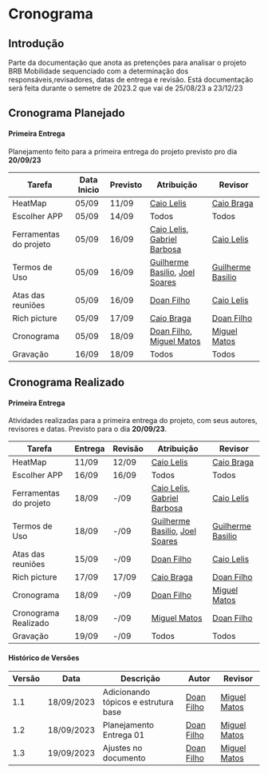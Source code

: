 # **Cronograma**

## **Introdução**
Parte da documentação que anota as pretenções para analisar o projeto BRB Mobilidade sequenciado com a determinação dos responsáveis,revisadores, datas de entrega e revisão. Está documentação será feita durante o semetre de 2023.2 que vai de 25/08/23 a 23/12/23


## **Cronograma Planejado**

#### Primeira Entrega

Planejamento feito para a primeira entrega do projeto previsto pro dia **20/09/23**


| Tarefa       | Data Inicio |   Previsto        | Atribuição |Revisor|
|--------------|-----------------|-------------------|-------|-----|
| HeatMap| 05/09     | 11/09             | [Caio Lelis](http://github.com/caio-lelis)   |[Caio Braga](http://github.com/caioalvesbraga)
| Escolher APP | 05/09     | 14/09             | Todos   |Todos|
| Ferramentas do projeto| 05/09     | 16/09          |[Caio Lelis](http://github.com/caio-lelis), [Gabriel Barbosa](https://github.com/gabrie1barbosa) |[Caio Lelis](http://github.com/caio-lelis)|
| Termos de Uso | 05/09    |  16/09    | [Guilherme Basilio](https://github.com/GuilhermeBES), [Joel Soares](https://github.com/JoelSRangel) |[Guilherme Basilio](https://github.com/GuilhermeBES) |
| Atas das reuniões | 05/09    | 16/09 |[Doan Filho](https://github.com/FilhoDoan)|[Caio Lelis](http://github.com/caio-lelis)|
| Rich picture | 05/09     | 17/09   |[Caio Braga](http://github.com/caioalvesbraga) | [Doan Filho](https://github.com/FilhoDoan)|
|Cronograma|05/09  |18/09  |[Doan Filho](https://github.com/FilhoDoan), [Miguel Matos](https://github.com/migueldefrias)    | [Miguel Matos](https://github.com/migueldefrias)   |
|Gravação|16/09  |18/09  | Todos |Todos|



## **Cronograma Realizado**

#### Primeira Entrega
Atividades realizadas para a primeira entrega do projeto, com seus autores, revisores e datas. Previsto para o dia **20/09/23**.

| Tarefa       | Entrega |  Revisão  | Atribuição |Revisor|
|--------------|-----------------|-------------------|-------|-----|
| HeatMap| 11/09     | 12/09             | [Caio Lelis](http://github.com/caio-lelis)   |[Caio Braga](http://github.com/caioalvesbraga)
| Escolher APP | 16/09     | 16/09             | Todos   |Todos|
| Ferramentas do projeto| 18/09     | -/09          |[Caio Lelis](http://github.com/caio-lelis), [Gabriel Barbosa](https://github.com/gabrie1barbosa) |[Caio Lelis](http://github.com/caio-lelis)|
| Termos de Uso | 18/09  |  -/09    | [Guilherme Basilio](https://github.com/GuilhermeBES), [Joel Soares](https://github.com/JoelSRangel) |[Guilherme Basilio](https://github.com/GuilhermeBES) |
| Atas das reuniões | 15/09    | -/09 |[Doan Filho](https://github.com/FilhoDoan)|[Caio Lelis](http://github.com/caio-lelis)|
| Rich picture | 17/09     | 17/09   |[Caio Braga](http://github.com/caioalvesbraga) | [Doan Filho](https://github.com/FilhoDoan)|
|Cronograma| 18/09  | -/09  |[Doan Filho](https://github.com/FilhoDoan)   | [Miguel Matos](https://github.com/migueldefrias)   |
|Cronograma Realizado | 18/09  | -/09  | [Miguel Matos](https://github.com/migueldefrias)    |  [Doan Filho](https://github.com/FilhoDoan)  |
|Gravação| 19/09  | -/09  | Todos |Todos|



#### Histórico de Versões


| Versão | Data       | Descrição            | Autor | Revisor |
|--------|------------|----------------------|-----------------------------------|--------------------------------------|
| 1.1    | 18/09/2023 | Adicionando tópicos e estrutura base|  [Doan Filho](https://github.com/FilhoDoan) | [Miguel Matos](https://github.com/migueldefrias)  |
| 1.2    | 18/09/2023 | Planejamento Entrega 01|  [Doan Filho](https://github.com/FilhoDoan) | [Miguel Matos](https://github.com/migueldefrias)|
| 1.3   | 19/09/2023 | Ajustes no documento|  [Doan Filho](https://github.com/FilhoDoan) | [Miguel Matos](https://github.com/migueldefrias)|
